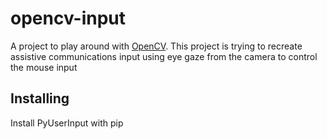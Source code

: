 # opencv-input
A project to play around with [OpenCV](http://opencv.org/). This project is trying to recreate assistive communications input using eye gaze from the camera to control the mouse input 

## Installing
Install PyUserInput with pip